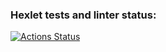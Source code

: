 ### Hexlet tests and linter status:
[![Actions Status](https://github.com/papkoivan/dom-react-redux-project-lvl4/workflows/hexlet-check/badge.svg)](https://github.com/papkoivan/dom-react-redux-project-lvl4/actions)